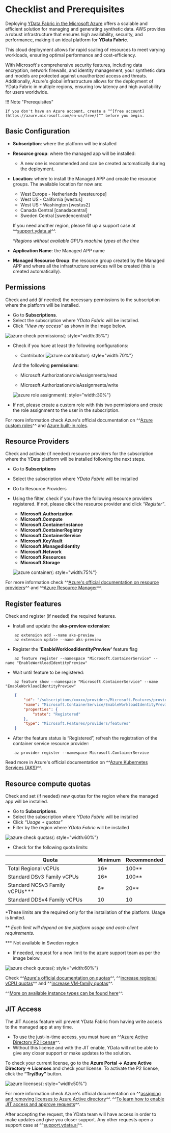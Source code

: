 # Checklist and Prerequisites

Deploying [YData Fabric in the Microsoft Azure](https://azuremarketplace.microsoft.com/en-us/marketplace/apps/ydatalda1622051287515.ydata1?tab=overview) offers a scalable and efficient solution for managing and generating synthetic data. AWS provides a robust
infrastructure that ensures high availability, security, and performance, making it an ideal platform for **YData Fabric**.

This cloud deployment allows for rapid scaling of resources to meet varying workloads, ensuring optimal performance and cost-efficiency.

With Microsoft's comprehensive security features, including data encryption, network firewalls, and identity management,
your synthetic data and models are protected against unauthorized access and threats.
Additionally, Azure's global infrastructure allows for the deployment of YData Fabric in multiple regions,
ensuring low latency and high availability for users worldwide.

!!! Note "Prerequisites"

    If you don't have an Azure account, create a ^^[free account](https://azure.microsoft.com/en-us/free/)^^ before you begin.

## Basic Configuration

- **Subscription**: where the platform will be installed
- **Resource group**: where the managed app will be installed:
    - A new one is recommended and can be created automatically during the deployment.

- **Location**: where to install the Managed APP and create the resource groups. The available location for now are:
    - West Europe - Netherlands [westeurope]
    - West US - California [westus]
    - West US - Washington [westus2]
    - Canada Central [canadacentral]
    - Sweden Central [swedencentral]*

    If you need another region, please fill up a support case at ^^[support.ydata.ai](http://support.ydata.ai)^^.

    **Regions without available GPU’s machine types at the time*

- **Application Name**: the Managed APP name
- **Managed Resource Group**: the resource group created by the Managed APP and where all the infrastructure services will be created
(this is created automatically).

## Permissions
Check and add (if needed) the necessary permissions to the subscription where the platform will be installed.

- Go to **Subscriptions**.
- Select the subscription where *YData Fabric* will be installed.
- Click *“View my access”* as shown in the image below.

![azure check permissions](../../../assets/deployment_security/azure/azure_check_permissions.png){: style="width:35%"}

- Check if you have at least the following configurations:


  - Contributor
  ![azure contributor](../../../assets/deployment_security/azure/azure_contributor.png){: style="width:70%"}

  And the following **permissions**:

  - Microsoft.Authorization/roleAssignments/read

  - Microsoft.Authorization/roleAssignments/write

  ![azure role assignment](../../../assets/deployment_security/azure/azure_role_assignment.png){: style="width:30%"}

- If not, please create a custom role with this two permissions and create the role assignment to the user in the subscription.

For more information check Azure's official documentation on ^^[Azure custom roles](https://learn.microsoft.com/en-us/azure/role-based-access-control/custom-roles)^^
and [Azure built-in roles](https://learn.microsoft.com/en-us/azure/role-based-access-control/built-in-roles#contributor).

## Resource Providers
Check and activate (if needed) resource providers for the subscription where the YData platform will be installed following the next steps.

- Go to **Subscriptions**
- Select the subscription where *YData Fabric* will be installed
- Go to Resource Providers
- Using the filter, check if you have the following resource providers registered. If not, please click the resource provider and click *“Register”*.

    - **Microsoft.Authorization**
    - **Microsoft.Compute**
    - **Microsoft.ContainerInstance**
    - **Microsoft.ContainerRegistry**
    - **Microsoft.ContainerService**
    - **Microsoft.KeyVault**
    - **Microsoft.ManagedIdentity**
    - **Microsoft.Network**
    - **Microsoft.Resources**
    - **Microsoft.Storage**

    ![azure container](../../../assets/deployment_security/azure/azure_container.png){: style="width:75%"}

For more information check ^^[Azure's official documentation on resource providers](https://learn.microsoft.com/en-us/azure/azure-resource-manager/management/resource-providers-and-types)^^
and ^^[Azure Resource Manager](https://learn.microsoft.com/en-us/azure/azure-resource-manager/management/azure-services-resource-providers)^^.

## Register features
Check and register (if needed) the required features.
- Install and update the **aks-preview extension**:

``` shell
    az extension add --name aks-preview
    az extension update --name aks-preview
```

- Register the **'EnableWorkloadIdentityPreview'** feature flag

``` shell
    az feature register --namespace "Microsoft.ContainerService" --name "EnableWorkloadIdentityPreview"
```

- Wait until feature to be registered:

``` shell
    az feature show --namespace "Microsoft.ContainerService" --name "EnableWorkloadIdentityPreview"
```
``` json
    {
        "id": "/subscriptions/xxxxx/providers/Microsoft.Features/providers/Microsoft.ContainerService/features/EnableWorkloadIdentityPreview",
        "name": "Microsoft.ContainerService/EnableWorkloadIdentityPreview",
        "properties": {
            "state": "Registered"
        },
        "type": "Microsoft.Features/providers/features"
    }
```

- After the feature status is “Registered”, refresh the registration of the container service resource provider:

``` shell
    az provider register --namespace Microsoft.ContainerService
```

Read more in Azure's official documentation on ^^[Azure Kubernetes Services (AKS)](https://learn.microsoft.com/en-us/azure/aks/workload-identity-deploy-cluster#install-the-aks-preview-azure-cli-extension)^^.

## Resource compute quotas
Check and set (if needed) new quotas for the region where the managed app will be installed.

- Go to **Subscriptions**.
- Select the subscription where *YData Fabric* will be installed
- Click _“Usage + quotas”_
- Filter by the region where _YData Fabric_ will be installed

![azure check quotas](../../../assets/deployment_security/azure/azure_check_quotas.png){: style="width:60%"}

- Check for the following quota limits:

| Quota | Minimum | Recommended |
| --- | --- | --- |
| Total Regional vCPUs | 16* | 100** |
| Standard DSv3 Family vCPUs | 16* | 100** |
| Standard NCSv3 Family vCPUs*** | 6* | 20** |
| Standard DDSv4 Family vCPUs | 10 | 10 |

*These limits are the required only for the installation of the platform. Usage is limited.

** *Each limit will depend on the platform usage and each client requirements.*

*** Not available in Sweden region

- If needed, request for a new limit to the azure support team as per the image below.

![azure check quotas](../../../assets/deployment_security/azure/azure_request_quota.png){: style="width:60%"}

Check ^^[Azure's official documentation on quotas](https://learn.microsoft.com/en-us/azure/quotas/view-quotas)^^,
^^[increase regional vCPU quotas](https://learn.microsoft.com/en-us/azure/quotas/regional-quota-requests)^^ and
^^[increase VM-family quotas](https://learn.microsoft.com/en-us/azure/quotas/per-vm-quota-requests)^^.

^^[More on available instance types can be found here](instance_types.md)^^.

## JIT Access
The JIT Access feature will prevent YData Fabric from having write access to the managed app at any time.

- To use the just-in-time access, you must have an ^^[Azure Active Directory P2 license](https://docs.microsoft.com/en-us/azure/active-directory/privileged-identity-management/subscription-requirements)^^.
- Without this license and with the JIT enable, YData will not be able to give any closer support or make updates to the solution.

To check your current license, go to the **Azure Portal → Azure Active Directory → Licenses** and check your license.
To activate the P2 license, click the **“Try/Buy”** button.

![azure licenses](../../../assets/deployment_security/azure/azure_licenses.png){: style="width:50%"}

For more information check Azure's official documentation on ^^[assigning and removing licenses to Azure Active directory](https://learn.microsoft.com/en-us/entra/fundamentals/license-users-groups)^^.
^^[To learn how to enable JIT access and approve requests](https://learn.microsoft.com/en-us/azure/azure-resource-manager/managed-applications/approve-just-in-time-access)^^.

After accepting the request, the YData team will have access in order to make updates and give you closer support.
Any other requests open a support case at ^^[support.ydata.ai](https://support.ydata.ai)^^.
